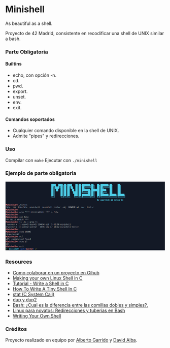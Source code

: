 # Minishell

As beautiful as a shell.

Proyecto de 42 Madrid, consistente en recodificar una shell de UNIX similar a bash.

### Parte Obligatoria

#### Builtins

* echo, con opción -n.
* cd.
* pwd.
* export.
* unset.
* env.
* exit.

#### Comandos soportados

* Cualquier comando disponible en la shell de UNIX.
* Admite "pipes" y redirecciones.

### Uso

Compilar con `make`
Ejecutar con `./minishell`

### Ejemplo de parte obligatoria

![](https://raw.githubusercontent.com/dalba-de/minishell/master/minishell.bmp?token=ANYERTEHP3XMNU4DENAAWHC7PJVGW)

### Resources
* [Como colaborar en un proyecto en Gihub](https://gist.github.com/BCasal/026e4c7f5c71418485c1)
* [Making your own Linux Shell in C](https://www.geeksforgeeks.org/making-linux-shell-c/)
* [Tutorial - Write a Shell in C](https://brennan.io/2015/01/16/write-a-shell-in-c/)
* [How To Write A Tiny Shell In C](https://danrl.com/blog/2018/how-to-write-a-tiny-shell-in-c/)
* [stat (C System Call) ](http://codewiki.wikidot.com/c:system-calls:stat)
* [dup y dup2](https://baulderasec.wordpress.com/programacion/programacion-con-linux/3-trabajando-con-los-archivos/acceso-de-bajo-nivel-a-archivos/dup-y-dup2/)
* [Bash: ¿Cual es la diferencia entre las comillas dobles y simples?.](https://logico.ar/blog/2018/12/19/bash-cual-es-la-diferencia-entre-las-comillas-dobles-y-simples)
* [Linux para novatos: Redirecciones y tuberías en Bash](https://hipertextual.com/archivo/2014/07/redirecciones-y-tuberias-bash/)
* [Writing Your Own Shell](https://linuxgazette.net/111/ramankutty.html)

### Créditos

Proyecto realizado en equipo por [Alberto Garrido](https://github.com/agarrido42) y [David Alba](https://github.com/dalba-de).

